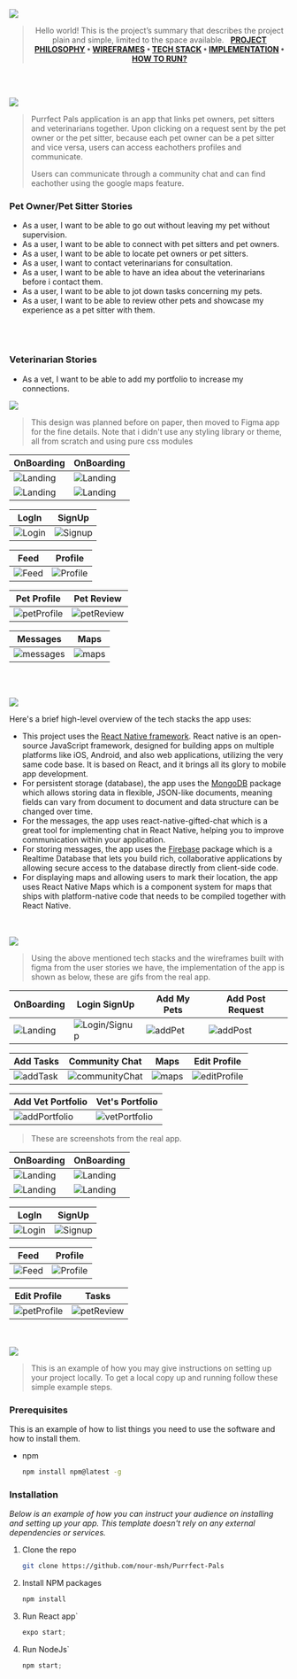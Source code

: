 <img src="./readme/title1.svg"/>

<div align="center">

> Hello world! This is the project’s summary that describes the project plain and simple, limited to the space available.  
**[PROJECT PHILOSOPHY](https://github.com/nour-msh/Purrfect-Pals#project-philosophy) • [WIREFRAMES](https://github.com/nour-msh/Purrfect-Pals#wireframes) • [TECH STACK](https://github.com/nour-msh/Purrfect-Pals#stacks) • [IMPLEMENTATION](https://github.com/nour-msh/Purrfect-Pals#implementation) • [HOW TO RUN?](https://github.com/nour-msh/Purrfect-Pals#installation)**

</div>

<br><br>


<img src="./readme/title2.svg" id="project-philosophy"/>

> Purrfect Pals application is an app that links pet owners, pet sitters and veterinarians together. Upon clicking on a request sent by the pet owner or the pet sitter, because each pet owner can be a pet sitter and vice versa, users can access eachothers profiles and communicate.
> 
> Users can communicate through a community chat and can find eachother using the google maps feature.
### Pet Owner/Pet Sitter Stories
- As a user, I want to be able to go out without leaving my pet without supervision.
- As a user, I want to be able to connect with pet sitters and pet owners.
- As a user, I want to be able to locate pet owners or pet sitters.
- As a user, I want to contact veterinarians for consultation.
- As a user, I want to be able to have an idea about the veterinarians before i contact them.
- As a user, I want to be able to jot down tasks concerning my pets.
- As a user, I want to be able to review other pets and showcase my experience as a pet sitter with them.

<br><br>
### Veterinarian Stories
- As a vet, I want to be able to add my portfolio to increase my connections.

<img src="./readme/title3.svg" id="wireframes"/>

> This design was planned before on paper, then moved to Figma app for the fine details.
Note that i didn't use any styling library or theme, all from scratch and using pure css modules

| OnBoarding  | OnBoarding  |
| -----------------| -----|
| ![Landing](/readme/figma/onboarding1.png)|![Landing](/readme/figma/onboarding2.png)|
|![Landing](/readme/figma/onboarding3.png)|![Landing](/readme/figma/onboarding4.png)|

| LogIn  | SignUp  |
| -----------------| -----|
|![Login](/readme/figma/login.png)|![Signup](/readme/figma/signup.png)|

| Feed  | Profile  |
| -----------------| -----|
|![Feed](/readme/figma/feed.png)|![Profile](/readme/figma/profile.png)|

| Pet Profile  | Pet Review  |
| -----------------| -----|
|![petProfile](/readme/figma/petProfile.png)|![petReview](/readme/figma/reviewPet.png)|

| Messages  | Maps  |
| -----------------| -----|
|![messages](/readme/figma/messages.png)|![maps](/readme/figma/maps.png)|

<br><br>

<img src="./readme/title4.svg" id="stacks"/>

Here's a brief high-level overview of the tech stacks the app uses:

- This project uses the [React Native framework](https://reactnative.dev/). React native is an open-source JavaScript framework, designed for building apps on multiple platforms like iOS, Android, and also web applications, utilizing the very same code base. It is based on React, and it brings all its glory to mobile app development.
- For persistent storage (database), the app uses the [MongoDB](https://www.mongodb.com/) package which allows storing data in flexible, JSON-like documents, meaning fields can vary from document to document and data structure can be changed over time.
- For the messages, the app uses react-native-gifted-chat which is a great tool for implementing chat in React Native, helping you to improve communication within your application.
- For storing messages, the app uses the [Firebase](https://firebase.google.com/) package which is a Realtime Database that lets you build rich, collaborative applications by allowing secure access to the database directly from client-side code.
- For displaying maps and allowing users to mark their location, the app uses React Native Maps which is a component system for maps that ships with platform-native code that needs to be compiled together with React Native.



<br><br>
<img src="./readme/title5.svg" id="implementation"/>

> Using the above mentioned tech stacks and the wireframes built with figma from the user stories we have, the implementation of the app is shown as below, these are gifs from the real app.


| OnBoarding  | Login SignUp  | Add My Pets| Add Post Request|
| -----------------| -----------------|-----------------|-----------------|
|![Landing](/readme/gifs/onBoardingGif.gif)|![Login/Signup](/readme/gifs/loginSignupGif.gif)|![addPet](/readme/gifs/addPetGif.gif)|![addPost](/readme/gifs/addPost.gif)|

| Add Tasks  | Community Chat  | Maps| Edit Profile|
| -----------------| -----------------|-----------------|-----------------|
![addTask](/readme/gifs/addTaskGif.gif)|![communityChat](/readme/gifs/communityChatGif.gif)|![maps](/readme/gifs/mapsGif.gif)|![editProfile](/readme/gifs/editProfileGif.gif)


| Add Vet Portfolio  | Vet's Portfolio  |
| -----------------| -----------------|
|![addPortfolio](/readme/gifs/addPortfolio.gif)|![vetPortfolio](/readme/gifs/vetPortfolio.gif)|

> These are screenshots from the real app.

| OnBoarding  | OnBoarding  |
| -----------------| -----|
| ![Landing](/readme/screenshots/onBoarding1.jpg)|![Landing](/readme/screenshots/onBoarding2.jpg)|
|![Landing](/readme/screenshots/onBoarding3.jpg)|![Landing](/readme/screenshots/onBoarding4.jpg)|

| LogIn  | SignUp  |
| -----------------| -----|
|![Login](/readme/screenshots/login.jpg)|![Signup](/readme/screenshots/signup.jpg)|


| Feed  | Profile  |
| -----------------| -----|
|![Feed](/readme/screenshots/feed.jpg)|![Profile](/readme/screenshots/profile.jpg)|

| Edit Profile  | Tasks  |
| -----------------| -----|
|![petProfile](/readme/screenshots/editProfile.jpg)|![petReview](/readme/screenshots/task.jpg)|
<br><br>
<img src="./readme/title6.svg" id="installation"/>


> This is an example of how you may give instructions on setting up your project locally.
To get a local copy up and running follow these simple example steps.
### Prerequisites

This is an example of how to list things you need to use the software and how to install them.
* npm
  ```sh
  npm install npm@latest -g
  ```

### Installation

_Below is an example of how you can instruct your audience on installing and setting up your app. This template doesn't rely on any external dependencies or services._

1. Clone the repo
   ```sh
   git clone https://github.com/nour-msh/Purrfect-Pals
   ```
2. Install NPM packages
   ```sh
   npm install
   ```
3. Run React app`
   ```js
   expo start;
   ```
4. Run NodeJs`
   ```js
   npm start;
   ```